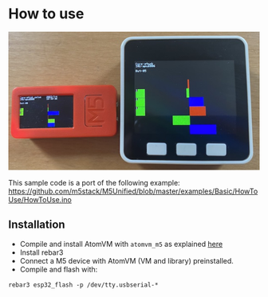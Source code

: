 How to use
==========

![Sample code running on M5 Stick C Plus and M5GO](./how_to_use.jpg)

This sample code is a port of the following example:
https://github.com/m5stack/M5Unified/blob/master/examples/Basic/HowToUse/HowToUse.ino

Installation
------------

- Compile and install AtomVM with `atomvm_m5` as explained [here](../../../README.md)
- Install rebar3
- Connect a M5 device with AtomVM (VM and library) preinstalled.
- Compile and flash with:

```
rebar3 esp32_flash -p /dev/tty.usbserial-*
```
